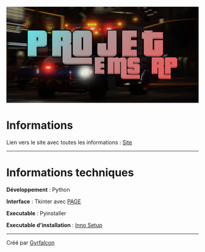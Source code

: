 ![cover](images/cover.png)

# Informations

Lien vers le site avec toutes les informations : [Site](https://ems.gyrfalcon.fr)

------
# Informations techniques

**Développement** : Python

**Interface** : Tkinter avec [PAGE](http://page.sourceforge.net/)

**Executable** : Pyinstaller

**Executable d'installation** : [Inno Setup](https://jrsoftware.org/isinfo.php)

------
Créé par [Gyrfalcon](https://github.com/Gyrfalc0n)
